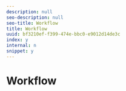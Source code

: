 ```yaml
---
description: null
seo-description: null
seo-title: Workflow
title: Workflow
uuid: bf3210ef-f399-474e-bbc0-e9012d14de3c
index: y
internal: n
snippet: y
---
```


# Workflow

